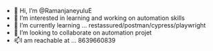 - 👋 Hi, I’m @RamanjaneyuluE
- 👀 I’m interested in learning and working on automation skills 
- 🌱 I’m currently learning ... restassured/postman/cypress/playwright
- 💞️ I’m looking to collaborate on automation projet
- 📫I am reachable at ... 8639660839

<!---
RamanjaneyuluE/RamanjaneyuluE is a ✨ special ✨ repository because its `README.md` (this file) appears on your GitHub profile.
You can click the Preview link to take a look at your changes.
--->
